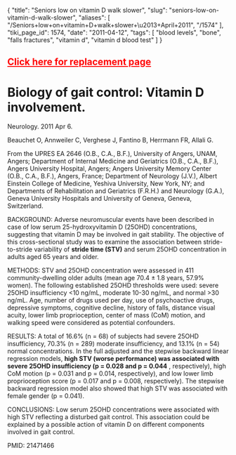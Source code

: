 {
    "title": "Seniors low on vitamin D walk slower",
    "slug": "seniors-low-on-vitamin-d-walk-slower",
    "aliases": [
        "/Seniors+low+on+vitamin+D+walk+slower+\u2013+April+2011",
        "/1574"
    ],
    "tiki_page_id": 1574,
    "date": "2011-04-12",
    "tags": [
        "blood levels",
        "bone",
        "falls fractures",
        "vitamin d",
        "vitamin d blood test"
    ]
}


## <a href="/posts/click-here-for-replacement-page" style="color: red; text-decoration: underline;" title="This link has an unknown page_id: 1665">Click here for replacement page</a>

# Biology of gait control: Vitamin D involvement.

Neurology. 2011 Apr 6. 

Beauchet O, Annweiler C, Verghese J, Fantino B, Herrmann FR, Allali G.

From the UPRES EA 2646 (O.B., C.A., B.F.), University of Angers, UNAM, Angers; Department of Internal Medicine and Geriatrics (O.B., C.A., B.F.), Angers University Hospital, Angers; Angers University Memory Center (O.B., C.A., B.F.), Angers, France; Department of Neurology (J.V.), Albert Einstein College of Medicine, Yeshiva University, New York, NY; and Departments of Rehabilitation and Geriatrics (F.R.H.) and Neurology (G.A.), Geneva University Hospitals and University of Geneva, Geneva, Switzerland.

BACKGROUND: Adverse neuromuscular events have been described in case of low serum 25-hydroxyvitamin D (25OHD) concentrations, suggesting that vitamin D may be involved in gait stability. The objective of this cross-sectional study was to examine the association between stride-to-stride variability of  **stride time (STV)**  and serum 25OHD concentration in adults aged 65 years and older.

METHODS: STV and 25OHD concentration were assessed in 411 community-dwelling older adults (mean age 70.4 ± 1.8 years, 57.9% women). The following established 25OHD thresholds were used: severe 25OHD insufficiency <10 ng/mL, moderate 10-30 ng/mL, and normal >30 ng/mL. Age, number of drugs used per day, use of psychoactive drugs, depressive symptoms, cognitive decline, history of falls, distance visual acuity, lower limb proprioception, center of mass (CoM) motion, and walking speed were considered as potential confounders.

RESULTS: A total of 16.6% (n = 68) of subjects had severe 25OHD insufficiency, 70.3% (n = 289) moderate insufficiency, and 13.1% (n = 54) normal concentrations. In the full adjusted and the stepwise backward linear regression models,  **high STV (worse performance) was associated with severe 25OHD insufficiency (p = 0.028 and p = 0.044** , respectively), high CoM motion (p = 0.031 and p = 0.014, respectively), and low lower limb proprioception score (p = 0.017 and p = 0.008, respectively). The stepwise backward regression model also showed that high STV was associated with female gender (p = 0.041).

CONCLUSIONS: Low serum 25OHD concentrations were associated with high STV reflecting a disturbed gait control. This association could be explained by a possible action of vitamin D on different components involved in gait control.

PMID: 21471466
